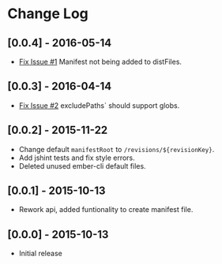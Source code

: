 # Change Log

## [0.0.4] - 2016-05-14
- [Fix Issue #1]("https://github.com/arenoir/ember-cli-deploy-html-manifest/issues/1") Manifest not being added to distFiles.

## [0.0.3] - 2016-04-14
- [Fix Issue #2]("https://github.com/arenoir/ember-cli-deploy-html-manifest/issues/2") excludePaths` should support globs.

## [0.0.2] - 2015-11-22
- Change default `manifestRoot` to ```/revisions/${revisionKey}```.
- Add jshint tests and fix style errors.
- Deleted unused ember-cli default files.

## [0.0.1] - 2015-10-13
- Rework api, added funtionality to create manifest file.

## [0.0.0] - 2015-10-13
- Initial release
